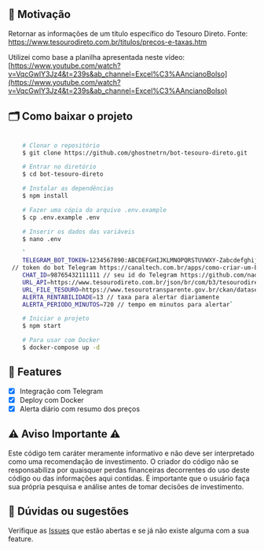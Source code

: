 ## 🚀 **Motivação**

Retornar as informações de um título específico do Tesouro Direto.
Fonte: https://www.tesourodireto.com.br/titulos/precos-e-taxas.htm

Utilizei como base a planilha apresentada neste vídeo: [https://www.youtube.com/watch?v=VqcGwlY3Jz4&t=239s&ab_channel=Excel%C3%AAncianoBolso](https://www.youtube.com/watch?v=VqcGwlY3Jz4&t=239s&ab_channel=Excel%C3%AAncianoBolso)

## 🗂 Como baixar o projeto

```bash

    # Clonar o repositório
    $ git clone https://github.com/ghostnetrn/bot-tesouro-direto.git

    # Entrar no diretório
    $ cd bot-tesouro-direto

    # Instalar as dependências
    $ npm install

    # Fazer uma cópia do arquivo .env.example
    $ cp .env.example .env

    # Inserir os dados das variáveis
    $ nano .env

    `
    TELEGRAM_BOT_TOKEN=1234567890:ABCDEFGHIJKLMNOPQRSTUVWXY-Zabcdefghijklmnopqrstu
 // token do bot Telegram https://canaltech.com.br/apps/como-criar-um-bot-no-telegram-botfather/
    CHAT_ID=98765432111111 // seu id do Telegram https://github.com/nadam/userinfobot
    URL_API=https://www.tesourodireto.com.br/json/br/com/b3/tesourodireto/service/api/treasurybondsinfo.json
    URL_FILE_TESOURO=https://www.tesourotransparente.gov.br/ckan/dataset/df56aa42-484a-4a59-8184-7676580c81e3/resource/796d2059-14e9-44e3-80c9-2d9e30b405c1/download/PrecoTaxaTesouroDireto.csv
    ALERTA_RENTABILIDADE=13 // taxa para alertar diariamente
    ALERTA_PERIODO_MINUTOS=720 // tempo em minutos para alertar`

    # Iniciar o projeto
    $ npm start

    # Para usar com Docker
    $ docker-compose up -d
```

## 🌟 Features

- [x] Integração com Telegram
- [x] Deploy com Docker
- [x] Alerta diário com resumo dos preços

## ⚠️ Aviso Importante ⚠️

Este código tem caráter meramente informativo e não deve ser interpretado como uma recomendação de investimento. O criador do código não se responsabiliza por quaisquer perdas financeiras decorrentes do uso deste código ou das informações aqui contidas. É importante que o usuário faça sua própria pesquisa e análise antes de tomar decisões de investimento.

## 💜 Dúvidas ou sugestões

Verifique as [Issues](https://github.com/ghostnetrn/bot-tesouro-direto/issues) que estão abertas e se já não existe alguma com a sua feature.
